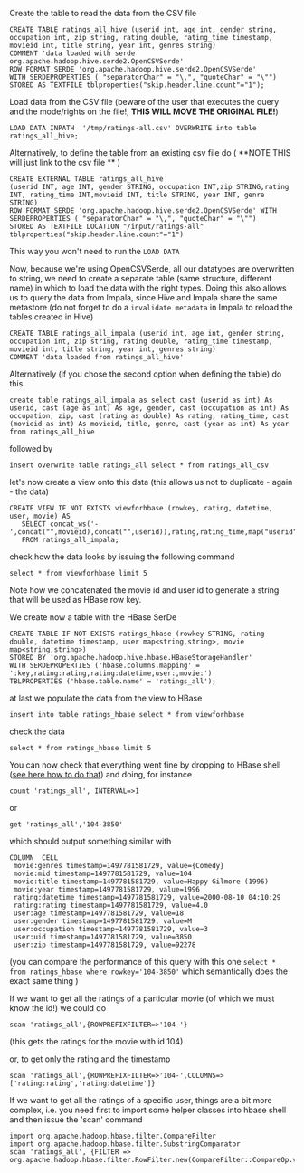 
Create the table to read the data from the CSV file

```
CREATE TABLE ratings_all_hive (userid int, age int, gender string, occupation int, zip string, rating double, rating_time timestamp, movieid int, title string, year int, genres string) 
COMMENT 'data loaded with serde org.apache.hadoop.hive.serde2.OpenCSVSerde' 
ROW FORMAT SERDE 'org.apache.hadoop.hive.serde2.OpenCSVSerde' 
WITH SERDEPROPERTIES ( "separatorChar" = "\,", "quoteChar" = "\"") 
STORED AS TEXTFILE tblproperties("skip.header.line.count"="1");
```

Load data from the CSV file (beware of the user that executes the query and the mode/rights on the file!, **THIS WILL MOVE THE ORIGINAL FILE!**)

```
LOAD DATA INPATH  '/tmp/ratings-all.csv' OVERWRITE into table ratings_all_hive;
```

Alternatively, to define the table from an existing csv file do ( **NOTE THIS will just link to the csv file ** )

```
CREATE EXTERNAL TABLE ratings_all_hive 
(userid INT, age INT, gender STRING, occupation INT,zip STRING,rating INT, rating_time INT,movieid INT, title STRING, year INT, genre STRING) 
ROW FORMAT SERDE 'org.apache.hadoop.hive.serde2.OpenCSVSerde' WITH SERDEPROPERTIES ( "separatorChar" = "\,", "quoteChar" = "\"")
STORED AS TEXTFILE LOCATION "/input/ratings-all" tblproperties("skip.header.line.count"="1")
```
This way you won't need to run the ```LOAD DATA```


Now, because we're using OpenCSVSerde, all our datatypes are overwritten to string, we need to create a separate table (same structure, different name) in which to load the data with the right types. Doing this also allows us to query the data from Impala, since Hive and Impala share the same metastore (do not forget to do a `invalidate metadata` in Impala to reload the tables created in Hive)

```
CREATE TABLE ratings_all_impala (userid int, age int, gender string, occupation int, zip string, rating double, rating_time timestamp, movieid int, title string, year int, genres string) 
COMMENT 'data loaded from ratings_all_hive' 
```

Alternatively (if you chose the second option when defining the table) do this
```
create table ratings_all_impala as select cast (userid as int) As userid, cast (age as int) As age, gender, cast (occupation as int) As occupation, zip, cast (rating as double) As rating, rating_time, cast (movieid as int) As movieid, title, genre, cast (year as int) As year from ratings_all_hive 
```



followed by 

```
insert overwrite table ratings_all select * from ratings_all_csv
```

let's now create a view onto this data (this allows us not to duplicate - again - the data)

```
CREATE VIEW IF NOT EXISTS viewforhbase (rowkey, rating, datetime, user, movie) AS
   SELECT concat_ws('-',concat("",movieid),concat("",userid)),rating,rating_time,map("userid",userid,"age",age,"zip",zip,"occupation",occupation,"gender",gender),map("movieid",movieid,"title",title,"year",year,"genre",genre)
   FROM ratings_all_impala;
```

check how the data looks by issuing the following command
```
select * from viewforhbase limit 5
```

Note how we concatenated the movie id and user id to generate a string that will be used as HBase row key.

We create now a table with the HBase SerDe

```
CREATE TABLE IF NOT EXISTS ratings_hbase (rowkey STRING, rating double, datetime timestamp, user map<string,string>, movie map<string,string>)
STORED BY 'org.apache.hadoop.hive.hbase.HBaseStorageHandler'
WITH SERDEPROPERTIES ('hbase.columns.mapping' = ':key,rating:rating,rating:datetime,user:,movie:')
TBLPROPERTIES ('hbase.table.name' = 'ratings_all');
```

at last we populate the data from the view to HBase

```
insert into table ratings_hbase select * from viewforhbase
```

check the data
```
select * from ratings_hbase limit 5
```

You can now check that everything went fine by dropping to HBase shell ([see here how to do that](https://github.com/academyofdata/clusterdock/blob/master/cheatsheet.md#hbase)) and doing, for instance 

```
count 'ratings_all', INTERVAL=>1
```

or

```
get 'ratings_all','104-3850'
```

which should output something similar with

```
COLUMN  CELL
 movie:genres timestamp=1497781581729, value={Comedy}
 movie:mid timestamp=1497781581729, value=104
 movie:title timestamp=1497781581729, value=Happy Gilmore (1996)
 movie:year timestamp=1497781581729, value=1996
 rating:datetime timestamp=1497781581729, value=2000-08-10 04:10:29
 rating:rating timestamp=1497781581729, value=4.0
 user:age timestamp=1497781581729, value=18
 user:gender timestamp=1497781581729, value=M
 user:occupation timestamp=1497781581729, value=3
 user:uid timestamp=1497781581729, value=3850
 user:zip timestamp=1497781581729, value=92278
 ```
 
 (you can compare the performance of this query with this one ```select * from ratings_hbase where rowkey='104-3850'``` which semantically does the exact same thing )
 
 If we want to get all the ratings of a particular movie (of which we must know the id!) we could do
 
 ```
 scan 'ratings_all',{ROWPREFIXFILTER=>'104-'}
 ```
 
 (this gets the ratings for the movie with id 104)
 
 or, to get only the rating and the timestamp
 
 ```
 scan 'ratings_all',{ROWPREFIXFILTER=>'104-',COLUMNS=>['rating:rating','rating:datetime']}
 ```

If we want to get all the ratings of a specific user, things are a bit more complex, i.e. you need first to import some helper classes into hbase shell and then issue the 'scan' command

```
import org.apache.hadoop.hbase.filter.CompareFilter
import org.apache.hadoop.hbase.filter.SubstringComparator
scan 'ratings_all', {FILTER => org.apache.hadoop.hbase.filter.RowFilter.new(CompareFilter::CompareOp.valueOf('EQUAL'),SubstringComparator.new("-3850"))}
```
